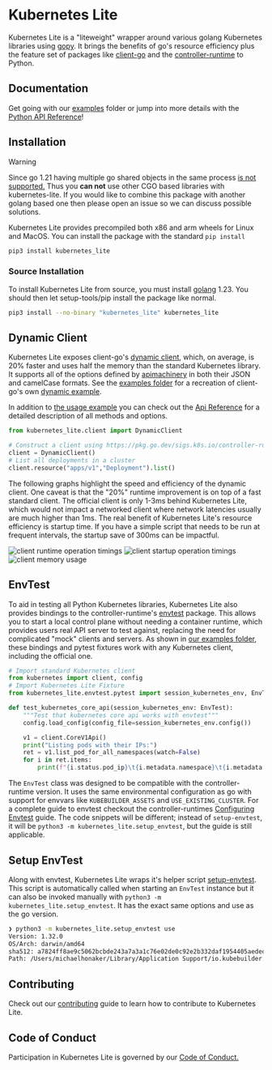 # Kubernetes Lite

Kubernetes Lite is a "liteweight" wrapper around various golang Kubernetes libraries using [gopy](https://github.com/go-python/gopy). It brings the benefits of go's resource efficiency plus the feature set of packages like [client-go](https://k8s.io/client-go) and the [controller-runtime](https://pkg.go.dev/sigs.k8s.io/controller-runtime) to Python. 


## Documentation

Get going with our [examples](./examples/) folder or jump into more details with the [Python API Reference](https://ibm.github.io/Kubernetes-Lite/api_references/)!

## Installation

> [!WARNING]
> Since go 1.21 having multiple go shared objects in the same process [is not supported.](https://github.com/golang/go/issues/65050#issue-2074509727) Thus you **can not** use other CGO based libraries with kubernetes-lite. If you would like to combine this package with another golang based one then please open an issue so we can discuss possible solutions.

Kubernetes Lite provides precompiled both x86 and arm wheels for Linux and MacOS. You can install the package with the standard `pip install`

```sh
pip3 install kubernetes_lite
```

### Source Installation

To install Kubernetes Lite from source, you must install [golang](https://go.dev/doc/install) 1.23. You should then let setup-tools/pip install the package like normal.

```sh
pip3 install --no-binary "kubernetes_lite" kubernetes_lite
```

## Dynamic Client

Kubernetes Lite exposes client-go's [dynamic client](https://k8s.io/client-go/dynamic), which, on average, is 20% faster and uses half the memory than the standard Kubernetes library. It supports all of the options defined by [apimachinery](https://pkg.go.dev/k8s.io/apimachinery/pkg/apis/meta/v1) in both their JSON and camelCase formats. See the [examples folder](./examples/dynamic_create_update_delete_deployment.py) for a recreation of client-go's own [dynamic example](https://github.com/kubernetes/client-go/blob/master/examples/dynamic-create-update-delete-deployment/main.go).

In addition to [the usage example](./examples/dynamic_create_update_delete_deployment.py) you can check out the [Api Reference]() for a detailed description of all methods and options.

```python
from kubernetes_lite.client import DynamicClient

# Construct a client using https://pkg.go.dev/sigs.k8s.io/controller-runtime/pkg/client/config#GetConfig
client = DynamicClient()
# List all deployments in a cluster
client.resource("apps/v1","Deployment").list()
```

The following graphs highlight the speed and efficiency of the dynamic client. One caveat is that the "20%" runtime improvement is on top of a fast standard client. The official client is only 1-3ms behind Kubernetes Lite, which would not impact a networked client where network latencies usually are much higher than 1ms. The real benefit of Kubernetes Lite's resource efficiency is startup time. If you have a simple script that needs to be run at frequent intervals, the startup save of 300ms can be impactful.

![client runtime operation timings](./docs/current/images/client_runtime_operations.png)
![client startup operation timings](./docs/current/images/client_startup_operations.png)
![client memory usage](./docs/current/images/client_memory_usage.png)

## EnvTest

To aid in testing all Python Kubernetes libraries, Kubernetes Lite also provides bindings to the controller-runtime's [envtest](https://sigs.k8s.io/controller-runtime/pkg/envtest) package. This allows you to start a local control plane without needing a container runtime, which provides users real API server to test against, replacing the need for complicated "mock" clients and servers. As shown in [our examples folder](./examples/test_kubernetes.py), these bindings and pytest fixtures work with any Kubernetes client, including the official one.

```python
# Import standard Kubernetes client
from kubernetes import client, config
# Import Kubernetes Lite Fixture
from kubernetes_lite.envtest.pytest import session_kubernetes_env, EnvTest

def test_kubernetes_core_api(session_kubernetes_env: EnvTest):
    """Test that kubernetes core api works with envtest"""
    config.load_config(config_file=session_kubernetes_env.config())

    v1 = client.CoreV1Api()
    print("Listing pods with their IPs:")
    ret = v1.list_pod_for_all_namespaces(watch=False)
    for i in ret.items:
        print(f"{i.status.pod_ip}\t{i.metadata.namespace}\t{i.metadata.name}")
```

The `EnvTest` class was designed to be compatible with the controller-runtime version. It uses the same environmental configuration as go with support for envvars like `KUBEBUILDER_ASSETS` and `USE_EXISTING_CLUSTER`. For a complete guide to envtest checkout the controller-runtimes [Configuring Envtest](https://book.kubebuilder.io/reference/envtest.html) guide. The code snippets will be different; instead of `setup-envtest`, it will be `python3 -m kubernetes_lite.setup_envtest`, but the guide is still applicable.

## Setup EnvTest

Along with envtest, Kubernetes Lite wraps it's helper script [setup-envtest](https://pkg.go.dev/sigs.k8s.io/controller-runtime/tools/setup-envtest). This script is automatically called when starting an `EnvTest` instance but it can also be invoked manually with `python3 -m kubernetes_lite.setup_envtest`. It has the exact same options and use as the go version.

```sh
❯ python3 -m kubernetes_lite.setup_envtest use
Version: 1.32.0
OS/Arch: darwin/amd64
sha512: a7824ff8ae9c5062bcbde243a7a3a1c76e02de0c92e2b332daf1954405aeded856023f277d74197862d0d5909e9e1dca451b5f2e84796e451ad6011ec98f8433
Path: /Users/michaelhonaker/Library/Application Support/io.kubebuilder.envtest/k8s/1.32.0-darwin-amd64
```

## Contributing

Check out our [contributing](CONTRIBUTING.md) guide to learn how to contribute to Kubernetes Lite.

## Code of Conduct

Participation in Kubernetes Lite is governed by our [Code of Conduct.](code-of-conduct.md)
